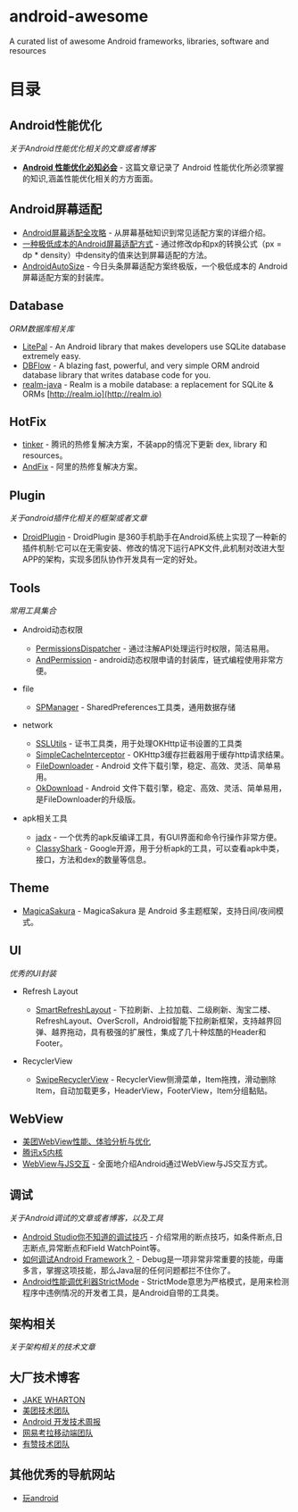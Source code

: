 # android-awesome
A curated list of awesome Android frameworks, libraries, software and resources

# 目录

## Android性能优化

*关于Android性能优化相关的文章或者博客*

* [**Android 性能优化必知必会**](https://www.androidperformance.com/2018/05/07/Android-performance-optimization-skills-and-tools/) - 这篇文章记录了 Android 性能优化所必须掌握的知识,涵盖性能优化相关的方方面面。

## Android屏幕适配

* [Android屏幕适配全攻略](https://blog.csdn.net/zhaokaiqiang1992/article/details/45419023) - 从屏幕基础知识到常见适配方案的详细介绍。
* [一种极低成本的Android屏幕适配方式](https://mp.weixin.qq.com/s/d9QCoBP6kV9VSWvVldVVwA) - 通过修改dp和px的转换公式（px = dp * density）中density的值来达到屏幕适配的方法。
* [AndroidAutoSize](https://github.com/JessYanCoding/AndroidAutoSize) - 今日头条屏幕适配方案终极版，一个极低成本的 Android 屏幕适配方案的封装库。

## Database

*ORM数据库相关库*

* [LitePal](https://github.com/LitePalFramework/LitePal) - An Android library that makes developers use SQLite database extremely easy.
* [DBFlow](https://github.com/agrosner/DBFlow) - A blazing fast, powerful, and very simple ORM android database library that writes database code for you.
* [realm-java](https://github.com/realm/realm-java) - Realm is a mobile database: a replacement for SQLite & ORMs [http://realm.io](http://realm.io)

## HotFix

* [tinker](https://github.com/Tencent/tinker) - 腾讯的热修复解决方案，不装app的情况下更新 dex, library 和 resources。
* [AndFix](https://github.com/alibaba/AndFix) - 阿里的热修复解决方案。

## Plugin

*关于android插件化相关的框架或者文章*

* [DroidPlugin](https://github.com/DroidPluginTeam/DroidPlugin) - DroidPlugin 是360手机助手在Android系统上实现了一种新的插件机制:它可以在无需安装、修改的情况下运行APK文件,此机制对改进大型APP的架构，实现多团队协作开发具有一定的好处。


## Tools

*常用工具集合*

* Android动态权限
    * [PermissionsDispatcher](https://github.com/permissions-dispatcher/PermissionsDispatcher) - 通过注解API处理运行时权限，简洁易用。
    * [AndPermission](https://github.com/yanzhenjie/AndPermission) - android动态权限申请的封装库，链式编程使用非常方便。

* file
    * [SPManager](https://github.com/JunhuaLin/AndroidUtilsLibrary/blob/master/app/src/main/java/cn/junhua/android/utilslibrary/io/SPManager.java) - SharedPreferences工具类，通用数据存储

* network
    * [SSLUtils](https://github.com/JunhuaLin/AndroidUtilsLibrary/blob/master/app/src/main/java/cn/junhua/android/utilslibrary/ssl/SSLUtils.java) - 证书工具类，用于处理OKHttp证书设置的工具类
    * [SimpleCacheInterceptor](https://github.com/JunhuaLin/SimpleCacheInterceptor) - OKHttp3缓存拦截器用于缓存http请求结果。
    * [FileDownloader](https://github.com/lingochamp/FileDownloader) - Android 文件下载引擎，稳定、高效、灵活、简单易用。
    * [OkDownload](https://github.com/lingochamp/okdownload) - Android 文件下载引擎，稳定、高效、灵活、简单易用，是FileDownloader的升级版。

* apk相关工具
    * [jadx](https://github.com/skylot/jadx) - 一个优秀的apk反编译工具，有GUI界面和命令行操作非常方便。
    * [ClassyShark](https://github.com/google/android-classyshark) - Google开源，用于分析apk的工具，可以查看apk中类，接口，方法和dex的数量等信息。

## Theme

* [MagicaSakura](https://github.com/Bilibili/MagicaSakura) - MagicaSakura 是 Android 多主题框架，支持日间/夜间模式。

## UI

*优秀的UI封装*

* Refresh Layout
    * [SmartRefreshLayout](https://github.com/scwang90/SmartRefreshLayout) - 下拉刷新、上拉加载、二级刷新、淘宝二楼、RefreshLayout、OverScroll，Android智能下拉刷新框架，支持越界回弹、越界拖动，具有极强的扩展性，集成了几十种炫酷的Header和 Footer。

* RecyclerView
    * [SwipeRecyclerView](https://github.com/yanzhenjie/SwipeRecyclerView) - RecyclerView侧滑菜单，Item拖拽，滑动删除Item，自动加载更多，HeaderView，FooterView，Item分组黏贴。

## WebView

* [美团WebView性能、体验分析与优化](https://tech.meituan.com/2017/06/09/webviewperf.html)
* [腾讯x5内核](https://x5.tencent.com/)
* [WebView与JS交互](https://blog.csdn.net/carson_ho/article/details/64904691) - 全面地介绍Android通过WebView与JS交互方式。

## 调试

*关于Android调试的文章或者博客，以及工具*

* [Android Studio你不知道的调试技巧](http://weishu.me/2015/12/21/android-studio-debug-tips-you-may-not-know/) - 介绍常用的断点技巧，如条件断点,日志断点,异常断点和Field WatchPoint等。
* [如何调试Android Framework？](http://weishu.me/2016/05/30/how-to-debug-android-framework/) - Debug是一项非常非常重要的技能，毋庸多言，掌握这项技能，那么Java层的任何问题都拦不住你了。
* [Android性能调优利器StrictMode](https://droidyue.com/blog/2015/09/26/android-tuning-tool-strictmode/) - StrictMode意思为严格模式，是用来检测程序中违例情况的开发者工具，是Android自带的工具类。

## 架构相关

*关于架构相关的技术文章*


## 大厂技术博客

* [JAKE WHARTON](https://jakewharton.com/)
* [美团技术团队](https://tech.meituan.com/)
* [Android 开发技术周报](https://androidweekly.cn/)
* [网易考拉移动端团队](https://blog.klmobile.app/)
* [有赞技术团队](https://tech.youzan.com/tag/mobile/)


## 其他优秀的导航网站

* [玩android](https://www.wanandroid.com/navi)

